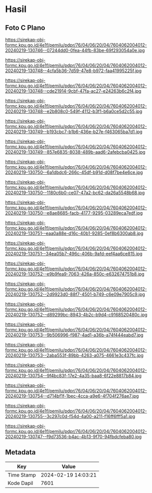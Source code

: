 # Hasil

## Foto C Plano

https://sirekap-obj-formc.kpu.go.id/4e1f/pemilu/pdpr/76/04/06/20/04/7604062004012-20240219-130746--07244dd0-0fea-44fb-83be-69f293054a0e.jpg

https://sirekap-obj-formc.kpu.go.id/4e1f/pemilu/pdpr/76/04/06/20/04/7604062004012-20240219-130748--4cfa5b36-7d59-47e8-b972-faa41995225f.jpg

https://sirekap-obj-formc.kpu.go.id/4e1f/pemilu/pdpr/76/04/06/20/04/7604062004012-20240219-130748--cde21914-9cbf-47fa-ac27-e24263b6c2f4.jpg

https://sirekap-obj-formc.kpu.go.id/4e1f/pemilu/pdpr/76/04/06/20/04/7604062004012-20240219-130748--e2b808c0-549f-4112-b3f1-b6a0ce5d2c55.jpg

https://sirekap-obj-formc.kpu.go.id/4e1f/pemilu/pdpr/76/04/06/20/04/7604062004012-20240219-130749--b193cbc7-b1b6-436e-b27e-f463065ba7d1.jpg

https://sirekap-obj-formc.kpu.go.id/4e1f/pemilu/pdpr/76/04/06/20/04/7604062004012-20240219-130749--857e6835-8038-489b-aad6-2afebcba0425.jpg

https://sirekap-obj-formc.kpu.go.id/4e1f/pemilu/pdpr/76/04/06/20/04/7604062004012-20240219-130750--6a1dbdc6-266c-45df-b91d-d08f7be4e6ce.jpg

https://sirekap-obj-formc.kpu.go.id/4e1f/pemilu/pdpr/76/04/06/20/04/7604062004012-20240219-130750--1180c6b0-ce07-47a2-bc62-da26a5548b68.jpg

https://sirekap-obj-formc.kpu.go.id/4e1f/pemilu/pdpr/76/04/06/20/04/7604062004012-20240219-130750--e8ae8685-facb-4177-9295-03289eca7edf.jpg

https://sirekap-obj-formc.kpu.go.id/4e1f/pemilu/pdpr/76/04/06/20/04/7604062004012-20240219-130751--eaa0a88e-d16c-40b1-9285-0ef8b6300ab8.jpg

https://sirekap-obj-formc.kpu.go.id/4e1f/pemilu/pdpr/76/04/06/20/04/7604062004012-20240219-130751--34ea05b7-496c-406b-9afd-eef4aa6ce815.jpg

https://sirekap-obj-formc.kpu.go.id/4e1f/pemilu/pdpr/76/04/06/20/04/7604062004012-20240219-130752--e9b9fea9-7063-426a-850c-e632674751b8.jpg

https://sirekap-obj-formc.kpu.go.id/4e1f/pemilu/pdpr/76/04/06/20/04/7604062004012-20240219-130752--2d9923d0-88f7-4501-b749-c6e09e7905c9.jpg

https://sirekap-obj-formc.kpu.go.id/4e1f/pemilu/pdpr/76/04/06/20/04/7604062004012-20240219-130752--d89299bc-8943-4b2c-b9d4-c9168520480c.jpg

https://sirekap-obj-formc.kpu.go.id/4e1f/pemilu/pdpr/76/04/06/20/04/7604062004012-20240219-130753--9b506996-f987-4ad1-a36b-a74f444eabd7.jpg

https://sirekap-obj-formc.kpu.go.id/4e1f/pemilu/pdpr/76/04/06/20/04/7604062004012-20240219-130753--2aba553f-89bb-4263-a075-4661e3c437fc.jpg

https://sirekap-obj-formc.kpu.go.id/4e1f/pemilu/pdpr/76/04/06/20/04/7604062004012-20240219-130754--9f4bc83f-17e2-4a35-baa8-6f22e8817b84.jpg

https://sirekap-obj-formc.kpu.go.id/4e1f/pemilu/pdpr/76/04/06/20/04/7604062004012-20240219-130754--d714bf1f-1bec-4cca-a9e6-4f704f276ae7.jpg

https://sirekap-obj-formc.kpu.go.id/4e1f/pemilu/pdpr/76/04/06/20/04/7604062004012-20240219-130755--3c297c0d-f54d-4a00-a211-f16ff6fff5a1.jpg

https://sirekap-obj-formc.kpu.go.id/4e1f/pemilu/pdpr/76/04/06/20/04/7604062004012-20240219-130747--f9d73536-b4ac-4b13-9f70-94fbdcfeba80.jpg


## Metadata

| Key        | Value               |
| ---------- | ------------------- |
| Time Stamp | 2024-02-19 14:03:21 |
| Kode Dapil | 7601                |



